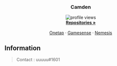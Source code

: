 <br />
<p align="center">
  <!--<a href="https://github.com/othneildrew/Best-README-Template">
    <img src="images/logo.png" alt="Logo" width="80" height="80">
  </a>-->

  <h3 align="center">Camden</h3>

  <p align="center">
    <img src="https://komarev.com/ghpvc/?username=luaexec" alt="profile views">
    <br />
    <a href="https://github.com/luaexec?tab=repositories"><strong>Repositories »</strong></a>
    <br />
    <br />
    <a href="https://www.onetap.com/members/camdenhvh.112782/">Onetap</a>
    ·
    <a href="https://gamesense.pub/forums/profile.php?id=11454">Gamesense</a>
    ·
    <a href="https://nemesis.technology/index.php?members/camden.1370/">Nemesis</a>
  </p>
</p>


## Information

> Contact : uuuuu#1601

